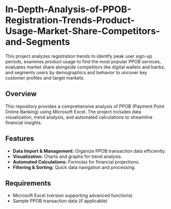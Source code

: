 # In-Depth-Analysis-of-PPOB-Registration-Trends-Product-Usage-Market-Share-Competitors-and-Segments
This project analyzes registration trends to identify peak user sign-up periods, examines product usage to find the most popular PPOB services, evaluates market share alongside competitors like digital wallets and banks, and segments users by demographics and behavior to uncover key customer profiles and target markets.

## Overview
This repository provides a comprehensive analysis of PPOB (Payment Point Online Banking) using Microsoft Excel. The project includes data visualization, trend analysis, and automated calculations to streamline financial insights.

## Features
- **Data Import & Management:** Organize PPOB transaction data efficiently.
- **Visualization:** Charts and graphs for trend analysis.
- **Automated Calculations:** Formulas for financial projections.
- **Filtering & Sorting:** Quick data navigation and processing.

## Requirements
- Microsoft Excel (version supporting advanced functions)
- Sample PPOB transaction data (if applicable)

